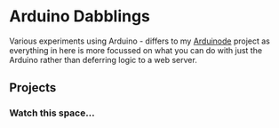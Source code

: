 # Arduino Dabblings

Various experiments using Arduino - differs to my [Arduinode](https://github.com/makeusabrew/arduinode)
project as everything in here is more focussed on what you can do with just the Arduino rather than
deferring logic to a web server.

## Projects

### Watch this space...
